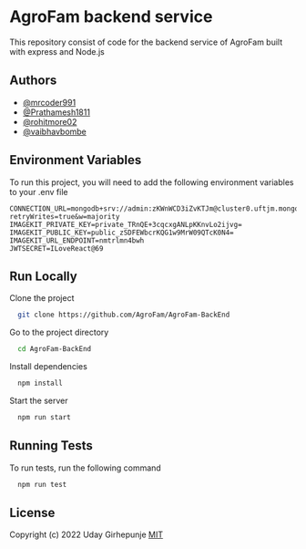 
# AgroFam backend service

This repository consist of code for the backend service of AgroFam built with express and Node.js

## Authors

- [@mrcoder991](https://github.com/mrcoder991)
- [@Prathamesh1811](https://github.com/Prathamesh1811)
- [@rohitmore02](https://github.com/rohitmore02)
- [@vaibhavbombe](https://github.com/vaibhavbombe)
## Environment Variables

To run this project, you will need to add the following environment variables to your .env file

```
CONNECTION_URL=mongodb+srv://admin:zKWnWCD3iZvKTJm@cluster0.uftjm.mongodb.net/?retryWrites=true&w=majority
IMAGEKIT_PRIVATE_KEY=private_TRnQE+3cqcxgANLpKKnvLo2ijvg=
IMAGEKIT_PUBLIC_KEY=public_zSDFEWbcrKQG1w9MrW09QTcK0N4=
IMAGEKIT_URL_ENDPOINT=nmtrlmn4bwh
JWTSECRET=ILoveReact@69
```
## Run Locally

Clone the project

```bash
  git clone https://github.com/AgroFam/AgroFam-BackEnd
```

Go to the project directory

```bash
  cd AgroFam-BackEnd
```

Install dependencies

```bash
  npm install
```

Start the server

```bash
  npm run start
```


## Running Tests

To run tests, run the following command

```bash
  npm run test
```

## License
Copyright (c) 2022 Uday Girhepunje
[MIT](./LICENSE)
